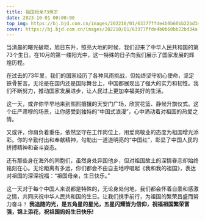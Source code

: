 ```yaml
---
title: 祖国母亲73周岁
date: 2023-10-01 00:00:00
top_img: https://bj.bjd.com.cn/images/202210/01/63377ffde4b0b60bb22bd34a.jpeg
cover: https://bj.bjd.com.cn/images/202210/01/63377ffde4b0b60bb22bd34a.jpeg
---
```

当清晨的曙光破晓，旭日东升，照亮大地的时候，我们迎来了中华人民共和国的第73个生日。在10月的第一缕阳光中，这一特殊的日子向我们展示了国家发展的辉煌历程。

在过去的73年里，我们的国家经历了各种风雨挑战，但始终坚守初心使命，坚定铁骨誓言。无论是在国内还是国际舞台上，中国都展现出了强大的实力和韧性。我们不断努力，推动国家发展进步，让人民过上更加幸福美好的生活。

这一天，或许你早早地来到熙熙攘攘的天安门广场，欣赏花篮、静候升旗仪式。这个庄严肃穆的场景，让你感受到独特的“中国式浪漫”，心中涌动着对祖国的热爱之情。

又或许，你肩负着重任，依然坚守在工作岗位上，用爱岗敬业的态度为祖国增光添彩。你的辛勤付出和奉献精神，勾勒出一道道明亮的“中国红”，彰显了中国人民的拼搏精神和奋斗姿态。

还有那些身在海外的同胞们，虽然身处异国他乡，但对祖国故土的深情眷恋却始终铭刻在心。无论距离有多远，你们都会不由自主地哼唱起《我和我的祖国》，表达对祖国的深深祝福：“祖国母亲，生日快乐。”

这一天对于每个中国人来说都是特殊的，无论身处何地，我们都会怀着自豪和感激之情，共同庆祝中华人民共和国的生日。让我们携手前行，为祖国的繁荣昌盛而努力奋斗！
**我追随的光，是五角星的星光，五星闪耀皆为信仰，祝福祖国繁荣富强，锦上添花，祝祖国妈妈生日快乐!**